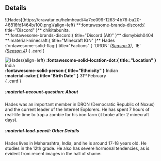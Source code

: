 ## Details
<div class="grid" markdown>
![Hades](https://cravatar.eu/helmhead/4a7ce099-1263-4b76-ba20-46816fd1464b/100.png){align=left}
**:fontawesome-brands-discord:{ title="Discord" }** chikitabunita.<br>
**:fontawesome-brands-discord:{ title="Discord (Alt)" }** dismybish0404<br>
**:material-minecraft:{ title="Minecraft IGN" }** Hades<br>
:fontawesome-solid-flag:{ title="Factions" } `DRON` <i>(<a href="../seasons/s3">Season 3</a>)</i>, `IE` <i>(<a href="../seasons/s4">Season 4</a>)</i>
{ .card }

![Hades](https://cdn.discordapp.com/avatars/692771725334675526/d170d7566e8cfc118fd64193382864cc.webp?width=120&height=120){align=left}
**:fontawesome-solid-location-dot:{ title="Location" }** India<br>
**:fontawesome-solid-person:{ title="Ethnicity" }** Indian<br>
**:material-cake:{ title="Birth Date" }** 31ˢᵗ February<br>
{ .card }
</div>

##### :material-account-question: About
Hades was an important member in DRON (Democratic Republic of Noxus) and the current leader of the Internet Explorers. He has spent 7 hours of real-life time to trap a zombie for his iron farm (it broke after 2 minecraft days).

##### :material-lead-pencil: Other Details
Hades lives in Maharashtra, India, and he is around 17-18 years old. He studies in the 12th grade. He also has severe hormonal tendencies, as is evident from recent images in the hall of shame.
